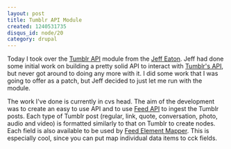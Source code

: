 ```yaml
--- 
layout: post
title: Tumblr API Module
created: 1240531735
disqus_id: node/20
category: drupal
---
```

Today I took over the <a href="http://drupal.org/project/tumblr">Tumblr API</a> module from the <a href="http://drupal.org/user/16496">Jeff Eaton</a>. Jeff had done some initial work on building a pretty solid API to interact with <a href="http://www.tumblr.com/api">Tumblr's API</a>, but never got around to doing any more with it. I did some work that I was going to offer as a patch, but Jeff decided to just let me run with the module.

The work I've done is currently in cvs head. The aim of the development was to create an easy to use API and to use <a href="http://drupal.org/project/feedapi">Feed API</a> to ingest the Tumblr posts. Each type of Tumblr post (regular, link, quote, conversation, photo, audio and video) is formatted similarly to that on Tumblr to create nodes.  Each field is also available to be used by <a href="http://drupal.org/project/feedapi_mapper">Feed Element Mapper</a>.  This is especially cool, since you can put map individual data items to cck fields.
